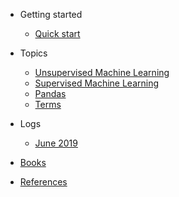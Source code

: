 - Getting started

  - [Quick start](README.md)  
- Topics
  - [Unsupervised Machine Learning](U_ML.md)
  - [Supervised Machine Learning](S_ML.md)
  - [Pandas](pandas.md)
  - [Terms](terms.md)
- Logs
  - [June 2019](logs.md)
- [Books](books.md)
- [References](references.md)